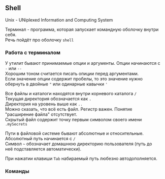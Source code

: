 ## Shell

Unix - UNiplexed Information and Computing System

Терминал - программа, которая запускает командную оболочку внутри себя.<br>
Речь пойдёт про оболочку ```shell```

### Работа с терминалом

У утилит бывают принимаемые опции и аргументы. Опции начинаются с ```-``` или ```--```
<br>Хорошим тоном считается писать опиции перед аргументами.<br>
Если значение опции содержит пробелы, то это значение нужно обернуть в двойные ```"``` или одинарные кавычки ```'```

Все файлы и каталоги находятся внутри корневого каталога ```/```<br>
Текущая директория обозначается как ```.```<br>
Директория на уровень выше как ```..```<br>
Можно сказать, что всё есть файл. Регистр важен. Понятие "расширение файла" отсутствует.<br>
Скрытый файл содержит точку первым символом своего имени ```.mySecrets```<br>

Пути в файловой системе бывают абсолютные и относительные.<br>
Абсолютный путь начинается с ```/```<br>
Символ ```~``` обозначает домашнюю директорию пользователя (путь до неё подставляется автоматически).<br>

При нажатии клавиши ```Tab``` набираемый путь любезно автодополняется.<br>

### Команды

